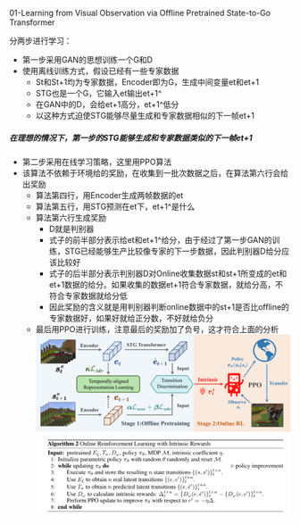 01-Learning from Visual Observation via Offline Pretrained State-to-Go Transformer

分两步进行学习：
- 第一步采用GAN的思想训练一个G和D
- 使用离线训练方式，假设已经有一些专家数据
    - St和St+1均为专家数据，Encoder即为G，生成中间变量et和et+1
    - STG也是一个G，它输入et输出et+1^
    - 在GAN中的D，会给et+1高分，et+1^低分
    - 以这种方式迫使STG能够尽量生成和专家数据相似的下一帧et+1
##### 在理想的情况下，第一步的STG能够生成和专家数据类似的下一帧et+1
- 第二步采用在线学习策略，这里用PPO算法
- 该算法不依赖于环境给的奖励，在收集到一批次数据之后，在算法第六行会给出奖励
    - 算法第四行，用Encoder生成两帧数据的et
    - 算法第五行，用STG预测在et下，et+1^是什么
    - 算法第六行生成奖励
        - D就是判别器
        - 式子的前半部分表示给et和et+1^给分，由于经过了第一步GAN的训练，STG已经能够生产比较像专家的下一步数据，因此判别器D给分应该比较好
        - 式子的后半部分表示判别器D对Online收集数据st和st+1所变成的et和et+1数据的给分。如果收集的数据et+1符合专家数据，就给分高，不符合专家数据就给分低
        - 因此奖励的含义就是用判别器判断online数据中的st+1是否比offline的专家数据好，如果好就给正分数，不好就给负分
    - 最后用PPO进行训练，注意最后的奖励加了负号，这才符合上面的分析
![Alt text](image.png)
![Alt text](image-1.png)